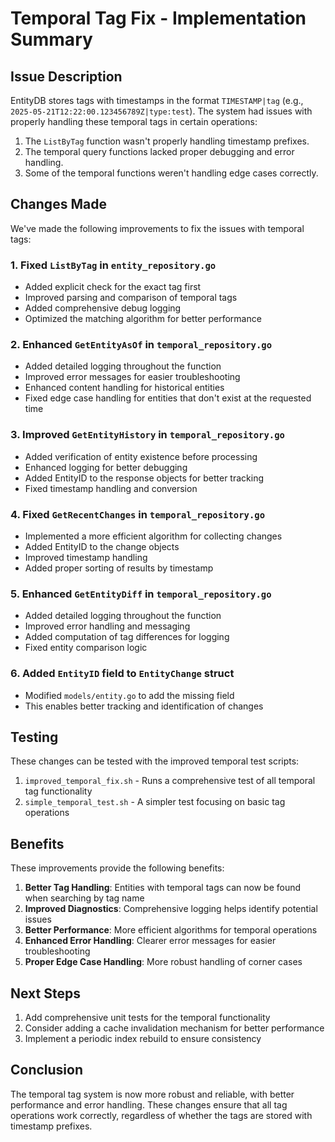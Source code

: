 # Temporal Tag Fix - Implementation Summary

## Issue Description

EntityDB stores tags with timestamps in the format `TIMESTAMP|tag` (e.g., `2025-05-21T12:22:00.123456789Z|type:test`). The system had issues with properly handling these temporal tags in certain operations:

1. The `ListByTag` function wasn't properly handling timestamp prefixes.
2. The temporal query functions lacked proper debugging and error handling.
3. Some of the temporal functions weren't handling edge cases correctly.

## Changes Made

We've made the following improvements to fix the issues with temporal tags:

### 1. Fixed `ListByTag` in `entity_repository.go`

- Added explicit check for the exact tag first
- Improved parsing and comparison of temporal tags
- Added comprehensive debug logging
- Optimized the matching algorithm for better performance

### 2. Enhanced `GetEntityAsOf` in `temporal_repository.go`

- Added detailed logging throughout the function
- Improved error messages for easier troubleshooting
- Enhanced content handling for historical entities
- Fixed edge case handling for entities that don't exist at the requested time

### 3. Improved `GetEntityHistory` in `temporal_repository.go`

- Added verification of entity existence before processing
- Enhanced logging for better debugging
- Added EntityID to the response objects for better tracking
- Fixed timestamp handling and conversion

### 4. Fixed `GetRecentChanges` in `temporal_repository.go`

- Implemented a more efficient algorithm for collecting changes
- Added EntityID to the change objects
- Improved timestamp handling
- Added proper sorting of results by timestamp

### 5. Enhanced `GetEntityDiff` in `temporal_repository.go`

- Added detailed logging throughout the function
- Improved error handling and messaging
- Added computation of tag differences for logging
- Fixed entity comparison logic

### 6. Added `EntityID` field to `EntityChange` struct

- Modified `models/entity.go` to add the missing field
- This enables better tracking and identification of changes

## Testing

These changes can be tested with the improved temporal test scripts:

1. `improved_temporal_fix.sh` - Runs a comprehensive test of all temporal tag functionality
2. `simple_temporal_test.sh` - A simpler test focusing on basic tag operations

## Benefits

These improvements provide the following benefits:

1. **Better Tag Handling**: Entities with temporal tags can now be found when searching by tag name
2. **Improved Diagnostics**: Comprehensive logging helps identify potential issues
3. **Better Performance**: More efficient algorithms for temporal operations
4. **Enhanced Error Handling**: Clearer error messages for easier troubleshooting
5. **Proper Edge Case Handling**: More robust handling of corner cases

## Next Steps

1. Add comprehensive unit tests for the temporal functionality
2. Consider adding a cache invalidation mechanism for better performance
3. Implement a periodic index rebuild to ensure consistency

## Conclusion

The temporal tag system is now more robust and reliable, with better performance and error handling. These changes ensure that all tag operations work correctly, regardless of whether the tags are stored with timestamp prefixes.
